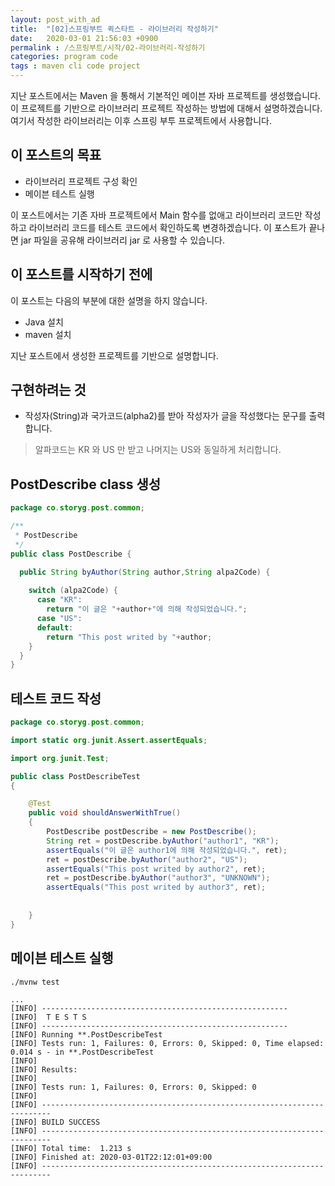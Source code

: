 ```yaml
---
layout: post_with_ad
title:  "[02]스프링부트 퀵스타트 - 라이브러리 작성하기"
date:   2020-03-01 21:56:03 +0900
permalink : /스프링부트/시작/02-라이브러리-작성하기
categories: program code
tags : maven cli code project
---
```


지난 포스트에서는 Maven 을 통해서 기본적인 메이븐 자바 프로젝트를 생성했습니다. 이 프로젝트를 기반으로 라이브러리 프로젝트 작성하는 방법에 대해서 설명하겠습니다. 여기서 작성한 라이브러리는 이후 스프링 부투 프로젝트에서 사용합니다.

## 이 포스트의 목표

* 라이브러리 프로젝트 구성 확인
* 메이븐 테스트 실행

이 포스트에서는 기존 자바 프로젝트에서 Main 함수를 없애고 라이브러리 코드만 작성하고 라이브러리 코드를 테스트 코드에서 확인하도록 변경하겠습니다. 이 포스트가 끝나면 jar 파일을 공유해 라이브러리 jar 로 사용할 수 있습니다.

## 이 포스트를 시작하기 전에

이 포스트는 다음의 부분에 대한 설명을 하지 않습니다.

* Java 설치
* maven 설치

지난 포스트에서 생성한 프로젝트를 기반으로 설명합니다.

## 구현하려는 것

* 작성자(String)과 국가코드(alpha2)를 받아 작성자가 글을 작성했다는 문구를 출력합니다.

> 알파코드는 KR 와 US 만 받고 나머지는 US와 동일하게 처리합니다.

## PostDescribe class 생성

``` java 
package co.storyg.post.common;

/**
 * PostDescribe
 */
public class PostDescribe {

  public String byAuthor(String author,String alpa2Code) {
  
    switch (alpa2Code) {
      case "KR":
        return "이 글은 "+author+"에 의해 작성되었습니다.";
      case "US":
      default:
        return "This post writed by "+author;
    }
  }
}
```

## 테스트 코드 작성

```java 
package co.storyg.post.common;

import static org.junit.Assert.assertEquals;

import org.junit.Test;

public class PostDescribeTest 
{

    @Test
    public void shouldAnswerWithTrue()
    {
        PostDescribe postDescribe = new PostDescribe();
        String ret = postDescribe.byAuthor("author1", "KR");
        assertEquals("이 글은 author1에 의해 작성되었습니다.", ret);
        ret = postDescribe.byAuthor("author2", "US");
        assertEquals("This post writed by author2", ret);
        ret = postDescribe.byAuthor("author3", "UNKNOWN");
        assertEquals("This post writed by author3", ret);
        
        
    }
}

```

## 메이븐 테스트 실행

``` sh
./mvnw test
```

```
...
[INFO] -------------------------------------------------------
[INFO]  T E S T S
[INFO] -------------------------------------------------------
[INFO] Running **.PostDescribeTest
[INFO] Tests run: 1, Failures: 0, Errors: 0, Skipped: 0, Time elapsed: 0.014 s - in **.PostDescribeTest
[INFO] 
[INFO] Results:
[INFO] 
[INFO] Tests run: 1, Failures: 0, Errors: 0, Skipped: 0
[INFO] 
[INFO] ------------------------------------------------------------------------
[INFO] BUILD SUCCESS
[INFO] ------------------------------------------------------------------------
[INFO] Total time:  1.213 s
[INFO] Finished at: 2020-03-01T22:12:01+09:00
[INFO] ------------------------------------------------------------------------
```